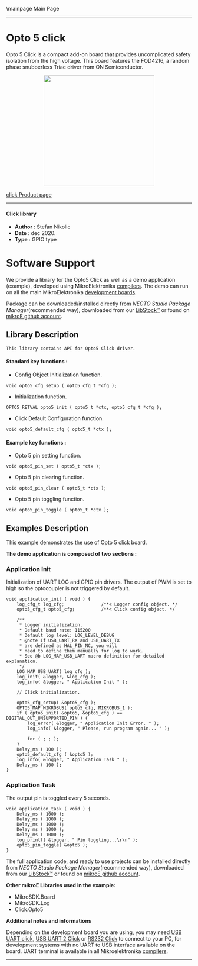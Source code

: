 \mainpage Main Page

---
# Opto 5 click

Opto 5 Click is a compact add-on board that provides uncomplicated safety isolation from the high voltage. This board features the FOD4216, a random phase snubberless Triac driver from ON Semiconductor.

<p align="center">
  <img src="https://download.mikroe.com/images/click_for_ide/opto5_click.png" height=300px>
</p>

[click Product page](https://www.mikroe.com/opto-5-click)

---


#### Click library

- **Author**        : Stefan Nikolic
- **Date**          : dec 2020.
- **Type**          : GPIO type


# Software Support

We provide a library for the Opto5 Click
as well as a demo application (example), developed using MikroElektronika
[compilers](https://www.mikroe.com/necto-studio).
The demo can run on all the main MikroElektronika [development boards](https://www.mikroe.com/development-boards).

Package can be downloaded/installed directly from *NECTO Studio Package Manager*(recommended way), downloaded from our [LibStock&trade;](https://libstock.mikroe.com) or found on [mikroE github account](https://github.com/MikroElektronika/mikrosdk_click_v2/tree/master/clicks).

## Library Description

```
This library contains API for Opto5 Click driver.
```

#### Standard key functions :

- Config Object Initialization function.
```
void opto5_cfg_setup ( opto5_cfg_t *cfg );
```

- Initialization function.
```
OPTO5_RETVAL opto5_init ( opto5_t *ctx, opto5_cfg_t *cfg );
```

- Click Default Configuration function.
```
void opto5_default_cfg ( opto5_t *ctx );
```

#### Example key functions :

- Opto 5 pin setting function.
```
void opto5_pin_set ( opto5_t *ctx );
```

- Opto 5 pin clearing function.
```
void opto5_pin_clear ( opto5_t *ctx );
```

- Opto 5 pin toggling function.
```
void opto5_pin_toggle ( opto5_t *ctx );
```

## Examples Description

This example demonstrates the use of Opto 5 click board.

**The demo application is composed of two sections :**

### Application Init

Initialization of UART LOG and GPIO pin drivers.
The output of PWM is set to high so the optocoupler
is not triggered by default.

```
void application_init ( void ) {
    log_cfg_t log_cfg;              /**< Logger config object. */
    opto5_cfg_t opto5_cfg;          /**< Click config object. */

    /** 
     * Logger initialization.
     * Default baud rate: 115200
     * Default log level: LOG_LEVEL_DEBUG
     * @note If USB_UART_RX and USB_UART_TX 
     * are defined as HAL_PIN_NC, you will 
     * need to define them manually for log to work. 
     * See @b LOG_MAP_USB_UART macro definition for detailed explanation.
     */
    LOG_MAP_USB_UART( log_cfg );
    log_init( &logger, &log_cfg );
    log_info( &logger, " Application Init " );

    // Click initialization.

    opto5_cfg_setup( &opto5_cfg );
    OPTO5_MAP_MIKROBUS( opto5_cfg, MIKROBUS_1 );
    if ( opto5_init( &opto5, &opto5_cfg ) == DIGITAL_OUT_UNSUPPORTED_PIN ) {
        log_error( &logger, " Application Init Error. " );
        log_info( &logger, " Please, run program again... " );

        for ( ; ; );
    }
    Delay_ms ( 100 );
    opto5_default_cfg ( &opto5 );
    log_info( &logger, " Application Task " );
    Delay_ms ( 100 );
}
```

### Application Task

The output pin is toggled every 5 seconds. 

```
void application_task ( void ) {
    Delay_ms ( 1000 );
    Delay_ms ( 1000 );
    Delay_ms ( 1000 );
    Delay_ms ( 1000 );
    Delay_ms ( 1000 );
    log_printf( &logger, " Pin toggling...\r\n" );
    opto5_pin_toggle( &opto5 );
}
```

The full application code, and ready to use projects can be installed directly from *NECTO Studio Package Manager*(recommended way), downloaded from our [LibStock&trade;](https://libstock.mikroe.com) or found on [mikroE github account](https://github.com/MikroElektronika/mikrosdk_click_v2/tree/master/clicks).

**Other mikroE Libraries used in the example:**

- MikroSDK.Board
- MikroSDK.Log
- Click.Opto5

**Additional notes and informations**

Depending on the development board you are using, you may need
[USB UART click](https://www.mikroe.com/usb-uart-click),
[USB UART 2 Click](https://www.mikroe.com/usb-uart-2-click) or
[RS232 Click](https://www.mikroe.com/rs232-click) to connect to your PC, for
development systems with no UART to USB interface available on the board. UART
terminal is available in all Mikroelektronika
[compilers](https://shop.mikroe.com/compilers).

---
